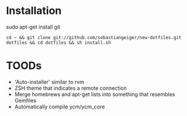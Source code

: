 Installation
============

  sudo apt-get install git

    cd ~ && git clone git://github.com/sebastiangeiger/new-dotfiles.git dotfiles && cd dotfiles && sh install.sh

TOODs
=====
  - 'Auto-installer' similar to rvm
  - ZSH theme that indicates a remote connection
  - Merge homebrews and apt-get lists into something that resembles Gemfiles
  - Automatically compile ycm/ycm_core
